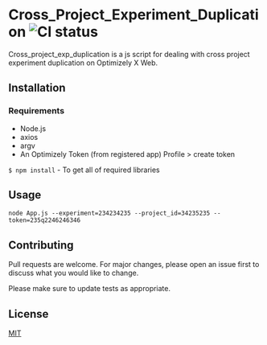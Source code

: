 # Cross_Project_Experiment_Duplication ![CI status](https://img.shields.io/badge/build-passing-brightgreen.svg)

Cross_project_exp_duplication is a js script for dealing with cross project experiment duplication on Optimizely X Web.

## Installation

### Requirements
* Node.js
* axios
* argv
* An Optimizely Token (from registered app) Profile > create token

`$ npm install` - To get all of required libraries


## Usage

```javascipt
node App.js --experiment=234234235 --project_id=34235235 --token=235q2246246346
```

## Contributing
Pull requests are welcome. For major changes, please open an issue first to discuss what you would like to change.

Please make sure to update tests as appropriate.

## License
[MIT](https://choosealicense.com/licenses/mit/)
